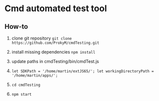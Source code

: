 
Cmd automated test tool
=======================

How-to
------

 1. clone git repository `git clone https://github.com/ProkyM/cmdTesting.git`
 2. install missing dependencies `npm install`
 3. update paths in cmdTesting/bin/cmdTest.js
 4. `let SDKPath = '/home/martin/extJS65/';
	  let workingDirectoryPath = '/home/martin/apps/';`

 3. `cd cmdTesting`
 4. `npm start`
